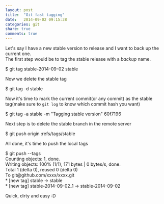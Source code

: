 ```yaml
---
layout: post
title:  "Git fast tagging"
date:   2014-09-02 09:15:38
categories: git
share: true
comments: true
---
```


Let's say I have a new stable version to release and I want to back up the current one.
<br />
The first step would be to tag the stable release with a _backup_ name.

<div class="highlight">
		$ git tag stable-2014-09-02 stable
</div>

Now we delete the stable tag

<div class="highlight">
		$ git tag -d stable
</div>

Now it's time to mark the current commit(or any commit) as the stable tag(make sure to `git log` to know which commit hash you want)

<div class="highlight">
		$ git tag -a stable -m "Tagging stable version" 60f7196
</div>

Next step is to delete the stable branch in the remote server

<div class="highlight">
		$ git push origin :refs/tags/stable
</div>

All done, it's time to push the local tags

<div class="highlight">
		$ git push --tags 
		<br/>
		Counting objects: 1, done.
		<br/>
		Writing objects: 100% (1/1), 171 bytes | 0 bytes/s, done.
		<br/>
		Total 1 (delta 0), reused 0 (delta 0)
		<br/>
		To git@github.com/xxxx/xxxx.git
		<br/>
 			* [new tag]         stable -> stable
		<br/>
 			* [new tag]         stable-2014-09-02_1 -> stable-2014-09-02
</div>

Quick, dirty and easy :D
